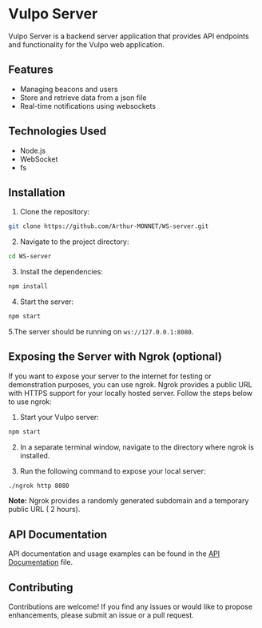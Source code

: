 # Vulpo Server

Vulpo Server is a backend server application that provides API endpoints and functionality for the Vulpo web application.

## Features

- Managing beacons and users
- Store and retrieve data from a json file
- Real-time notifications using websockets

## Technologies Used

- Node.js
- WebSocket
- fs

## Installation

1. Clone the repository:

```bash
git clone https://github.com/Arthur-MONNET/WS-server.git
```

2. Navigate to the project directory:

```bash
cd WS-server
```

3. Install the dependencies:

```bash
npm install
```

4. Start the server:

```bash
npm start
```

5.The server should be running on `ws://127.0.0.1:8080`.

## Exposing the Server with Ngrok (optional)

If you want to expose your server to the internet for testing or demonstration purposes, you can use ngrok. Ngrok provides a public URL with HTTPS support for your locally hosted server. Follow the steps below to use ngrok:

1. Start your Vulpo server:

```bash
npm start
```

2. In a separate terminal window, navigate to the directory where ngrok is installed.

3. Run the following command to expose your local server:

```bash
./ngrok http 8080
```

**Note:** Ngrok provides a randomly generated subdomain and a temporary public URL ( 2 hours).


## API Documentation

API documentation and usage examples can be found in the [API Documentation](./API_DOCUMENTATION.md) file.

## Contributing

Contributions are welcome! If you find any issues or would like to propose enhancements, please submit an issue or a pull request.